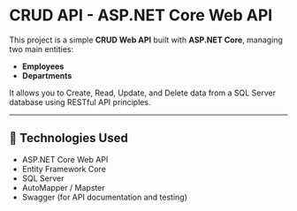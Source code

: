 # CRUD API - ASP.NET Core Web API


This project is a simple **CRUD Web API** built with **ASP.NET Core**, managing two main entities:


- **Employees**
- **Departments**

It allows you to Create, Read, Update, and Delete data from a SQL Server database using RESTful API principles.


---

## 🔧 Technologies Used


- ASP.NET Core Web API
- Entity Framework Core
- SQL Server
- AutoMapper / Mapster
- Swagger (for API documentation and testing)




 
 
